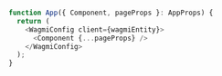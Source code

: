 ```js title="app.tsx" hl_lines="3 5"

function App({ Component, pageProps }: AppProps) {
  return (
    <WagmiConfig client={wagmiEntity}>
      <Component {...pageProps} />
    </WagmiConfig>
  );
}
```